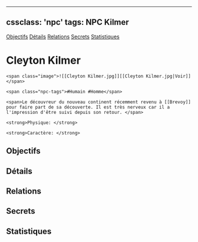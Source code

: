 
---
cssclass: 'npc'
tags: NPC Kilmer
---
<span class="nav">[Objectifs](#Objectifs) [Détails](#Détails)  [Relations](#Relations) [Secrets](#Secrets) [Statistiques](#Statistiques)</span>

# Cleyton Kilmer
```ad-desc
<span class="image">![[Cleyton Kilmer.jpg]][[Cleyton Kilmer.jpg|Voir]]</span>

<span class="npc-tags">#Humain #Homme</span>

<span>Le découvreur du nouveau continent récemment revenu à [[Brevoy]] pour faire part de sa découverte. Il est très nerveux car il a l'impression d'être suivi depuis son retour. </span>

<strong>Physique: </strong>

<strong>Caractère: </strong>
```

## Objectifs

## Détails

## Relations

## Secrets

## Statistiques